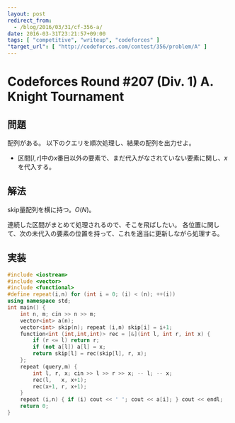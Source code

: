 ```yaml
---
layout: post
redirect_from:
  - /blog/2016/03/31/cf-356-a/
date: 2016-03-31T23:21:57+09:00
tags: [ "competitive", "writeup", "codeforces" ]
"target_url": [ "http://codeforces.com/contest/356/problem/A" ]
---
```


# Codeforces Round #207 (Div. 1) A. Knight Tournament

## 問題

配列がある。
以下のクエリを順次処理し、結果の配列を出力せよ。

-   区間$[l, r]$中の$x$番目以外の要素で、まだ代入がなされていない要素に関し、$x$を代入する。

## 解法

skip量配列を横に持つ。$O(N)$。

連続した区間がまとめて処理されるので、そこを飛ばしたい。
各位置に関して、次の未代入の要素の位置を持って、これを適当に更新しながら処理する。

## 実装

``` c++
#include <iostream>
#include <vector>
#include <functional>
#define repeat(i,n) for (int i = 0; (i) < (n); ++(i))
using namespace std;
int main() {
    int n, m; cin >> n >> m;
    vector<int> a(n);
    vector<int> skip(n); repeat (i,n) skip[i] = i+1;
    function<int (int,int,int)> rec = [&](int l, int r, int x) {
        if (r <= l) return r;
        if (not a[l]) a[l] = x;
        return skip[l] = rec(skip[l], r, x);
    };
    repeat (query,m) {
        int l, r, x; cin >> l >> r >> x; -- l; -- x;
        rec(l,   x, x+1);
        rec(x+1, r, x+1);
    }
    repeat (i,n) { if (i) cout << ' '; cout << a[i]; } cout << endl;
    return 0;
}
```
